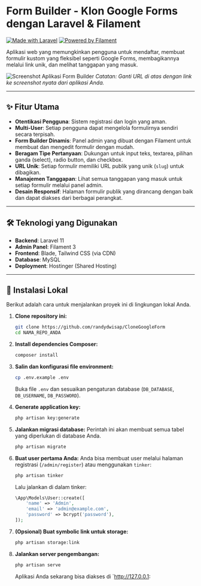 # Form Builder - Klon Google Forms dengan Laravel & Filament

[![Made with Laravel](https://img.shields.io/badge/Made%20with-Laravel-FF2D20.svg?style=for-the-badge&logo=laravel)](https://laravel.com)
[![Powered by Filament](https://img.shields.io/badge/Powered%20by-Filament-F59E0B.svg?style=for-the-badge)](https://filamentphp.com)

Aplikasi web yang memungkinkan pengguna untuk mendaftar, membuat formulir kustom yang fleksibel seperti Google Forms, membagikannya melalui link unik, dan melihat tanggapan yang masuk.

![Screenshot Aplikasi Form Builder](https://clonegfrom.hikmahboiler.com/screenshot.png) 
*Catatan: Ganti URL di atas dengan link ke screenshot nyata dari aplikasi Anda.*

---

## ✨ Fitur Utama

- **Otentikasi Pengguna**: Sistem registrasi dan login yang aman.
- **Multi-User**: Setiap pengguna dapat mengelola formulirnya sendiri secara terpisah.
- **Form Builder Dinamis**: Panel admin yang dibuat dengan Filament untuk membuat dan mengedit formulir dengan mudah.
- **Beragam Tipe Pertanyaan**: Dukungan untuk input teks, textarea, pilihan ganda (select), radio button, dan checkbox.
- **URL Unik**: Setiap formulir memiliki URL publik yang unik (`slug`) untuk dibagikan.
- **Manajemen Tanggapan**: Lihat semua tanggapan yang masuk untuk setiap formulir melalui panel admin.
- **Desain Responsif**: Halaman formulir publik yang dirancang dengan baik dan dapat diakses dari berbagai perangkat.

---

## 🛠️ Teknologi yang Digunakan

- **Backend**: Laravel 11
- **Admin Panel**: Filament 3
- **Frontend**: Blade, Tailwind CSS (via CDN)
- **Database**: MySQL
- **Deployment**: Hostinger (Shared Hosting)

---

## 🚀 Instalasi Lokal

Berikut adalah cara untuk menjalankan proyek ini di lingkungan lokal Anda.

1.  **Clone repository ini:**
    ```bash
    git clone https://github.com/randydwisap/CloneGoogleForm
    cd NAMA_REPO_ANDA
    ```

2.  **Install dependencies Composer:**
    ```bash
    composer install
    ```

3.  **Salin dan konfigurasi file environment:**
    ```bash
    cp .env.example .env
    ```
    Buka file `.env` dan sesuaikan pengaturan database (`DB_DATABASE`, `DB_USERNAME`, `DB_PASSWORD`).

4.  **Generate application key:**
    ```bash
    php artisan key:generate
    ```

5.  **Jalankan migrasi database:**
    Perintah ini akan membuat semua tabel yang diperlukan di database Anda.
    ```bash
    php artisan migrate
    ```

6.  **Buat user pertama Anda:**
    Anda bisa membuat user melalui halaman registrasi (`/admin/register`) atau menggunakan `tinker`:
    ```bash
    php artisan tinker
    ```
    Lalu jalankan di dalam tinker:
    ```php
    \App\Models\User::create([
        'name' => 'Admin',
        'email' => 'admin@example.com',
        'password' => bcrypt('password'),
    ]);
    ```

7.  **(Opsional) Buat symbolic link untuk storage:**
    ```bash
    php artisan storage:link
    ```

8.  **Jalankan server pengembangan:**
    ```bash
    php artisan serve
    ```
    Aplikasi Anda sekarang bisa diakses di `http://127.0.0.1:
